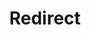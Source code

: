 ﻿---
layout: src/layouts/Redirect.astro
title: Redirect
redirect: https://octopus.com/docs/octopus-rest-api/octopus-cli
pubDate:  2023-01-01
navSearch: false
navSitemap: false
navMenu: false
---
